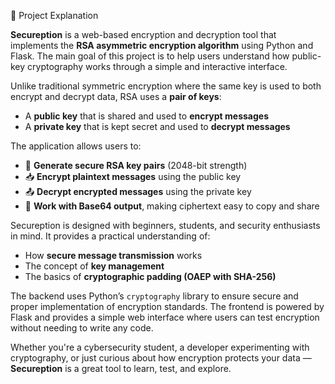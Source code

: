 📖 Project Explanation

**Secureption** is a web-based encryption and decryption tool that implements the **RSA asymmetric encryption algorithm** using Python and Flask. The main goal of this project is to help users understand how public-key cryptography works through a simple and interactive interface.

Unlike traditional symmetric encryption where the same key is used to both encrypt and decrypt data, RSA uses a **pair of keys**:

* A **public key** that is shared and used to **encrypt messages**
* A **private key** that is kept secret and used to **decrypt messages**

The application allows users to:

* 🔐 **Generate secure RSA key pairs** (2048-bit strength)
* 📥 **Encrypt plaintext messages** using the public key
* 📤 **Decrypt encrypted messages** using the private key
* 📄 **Work with Base64 output**, making ciphertext easy to copy and share

Secureption is designed with beginners, students, and security enthusiasts in mind. It provides a practical understanding of:

* How **secure message transmission** works
* The concept of **key management**
* The basics of **cryptographic padding (OAEP with SHA-256)**

The backend uses Python’s `cryptography` library to ensure secure and proper implementation of encryption standards. The frontend is powered by Flask and provides a simple web interface where users can test encryption without needing to write any code.

Whether you're a cybersecurity student, a developer experimenting with cryptography, or just curious about how encryption protects your data — **Secureption** is a great tool to learn, test, and explore.



